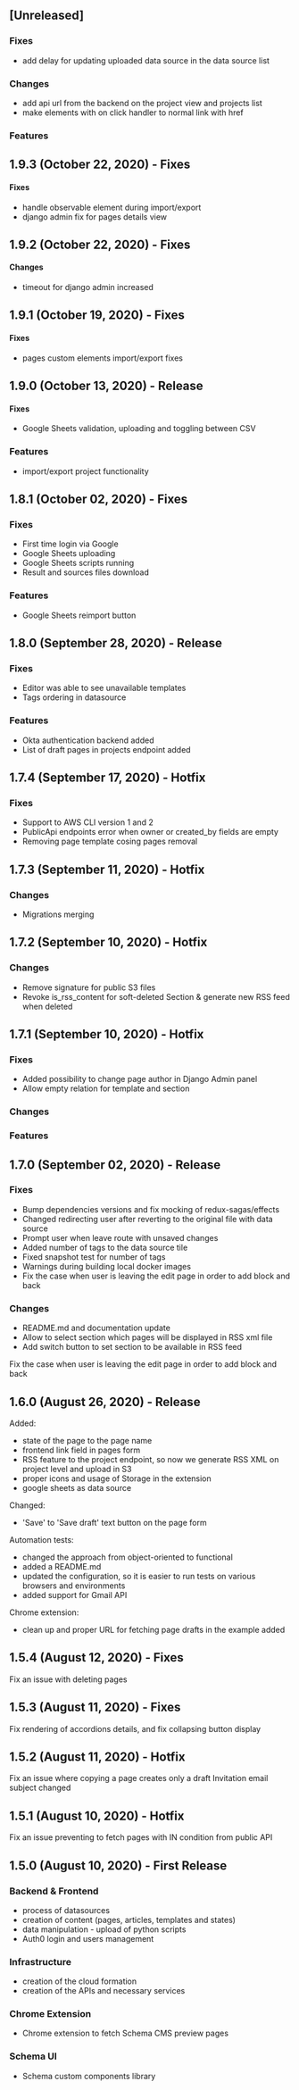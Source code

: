 ## [Unreleased]

### Fixes
- add delay for updating uploaded data source in the data source list


### Changes
- add api url from the backend on the project view and projects list
- make elements with on click handler to normal link with href

### Features


## 1.9.3 (October 22, 2020) - Fixes
#### Fixes
- handle observable element during import/export
- django admin fix for pages details view


## 1.9.2 (October 22, 2020) - Fixes
#### Changes
- timeout for django admin increased


## 1.9.1 (October 19, 2020) - Fixes
#### Fixes
- pages custom elements import/export fixes


## 1.9.0 (October 13, 2020) - Release
#### Fixes
- Google Sheets validation, uploading and toggling between CSV

### Features
- import/export project functionality

## 1.8.1 (October 02, 2020) - Fixes

### Fixes
- First time login via Google
- Google Sheets uploading
- Google Sheets scripts running
- Result and sources files download

### Features
- Google Sheets reimport button

## 1.8.0 (September 28, 2020) - Release

### Fixes
- Editor was able to see unavailable templates
- Tags ordering in datasource 

### Features
- Okta authentication backend added
- List of draft pages in projects endpoint added

## 1.7.4 (September 17, 2020) - Hotfix

### Fixes

- Support to AWS CLI version 1 and 2
- PublicApi endpoints error when owner or created_by fields are empty
- Removing page template cosing pages removal

## 1.7.3 (September 11, 2020) - Hotfix

### Changes

- Migrations merging

## 1.7.2 (September 10, 2020) - Hotfix

### Changes

- Remove signature for public S3 files
- Revoke is_rss_content for soft-deleted Section & generate new RSS feed when deleted

## 1.7.1 (September 10, 2020) - Hotfix

### Fixes

- Added possibility to change page author in Django Admin panel
- Allow empty relation for template and section

### Changes

### Features

## 1.7.0 (September 02, 2020) - Release

### Fixes
- Bump dependencies versions and fix mocking of redux-sagas/effects
- Changed redirecting user after reverting to the original file with data source
- Prompt user when leave route with unsaved changes
- Added number of tags to the data source tile
- Fixed snapshot test for number of tags
- Warnings during building local docker images
- Fix the case when user is leaving the edit page in order to add block and back

### Changes
- README.md and documentation update
- Allow to select section which pages will be displayed in RSS xml file
- Add switch button to set section to be available in RSS feed

Fix the case when user is leaving the edit page in order to add block and back

## 1.6.0 (August 26, 2020) - Release

Added:
    
- state of the page to the page name
- frontend link field in pages form
- RSS feature to the project endpoint, so now we generate RSS XML on project level and upload in S3
- proper icons and usage of Storage in the extension
- google sheets as data source

Changed:
 - 'Save' to 'Save draft' text button on the page form

Automation tests:
 - changed the approach from object-oriented to functional
 - added a README.md
 - updated the configuration, so it is easier to run tests on various browsers and environments
 - added support for Gmail API


Chrome extension:
- clean up and proper URL for fetching page drafts in the example added


## 1.5.4 (August 12, 2020) - Fixes

Fix an issue with deleting pages

## 1.5.3 (August 11, 2020) - Fixes

Fix rendering of accordions details, and fix collapsing button display

## 1.5.2 (August 11, 2020) - Hotfix

Fix an issue where copying a page creates only a draft
Invitation email subject changed

## 1.5.1 (August 10, 2020) - Hotfix

Fix an issue preventing to fetch pages with IN condition from public API

## 1.5.0 (August 10, 2020) - First Release

### Backend & Frontend

- process of datasources
- creation of content (pages, articles, templates and states)
- data manipulation - upload of python scripts
- Auth0 login and users management

### Infrastructure

- creation of the cloud formation 
- creation of the APIs and necessary services

### Chrome Extension

- Chrome extension to fetch Schema CMS preview pages


### Schema UI

- Schema custom components library
